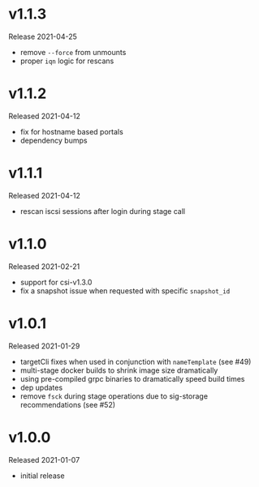 # v1.1.3

Release 2021-04-25

- remove `--force` from unmounts
- proper `iqn` logic for rescans

# v1.1.2

Released 2021-04-12

- fix for hostname based portals
- dependency bumps

# v1.1.1

Released 2021-04-12

- rescan iscsi sessions after login during stage call

# v1.1.0

Released 2021-02-21

- support for csi-v1.3.0
- fix a snapshot issue when requested with specific `snapshot_id`

# v1.0.1

Released 2021-01-29

- targetCli fixes when used in conjunction with `nameTemplate` (see #49)
- multi-stage docker builds to shrink image size dramatically
- using pre-compiled grpc binaries to dramatically speed build times
- dep updates
- remove `fsck` during stage operations due to sig-storage recommendations (see #52)

# v1.0.0

Released 2021-01-07

- initial release
